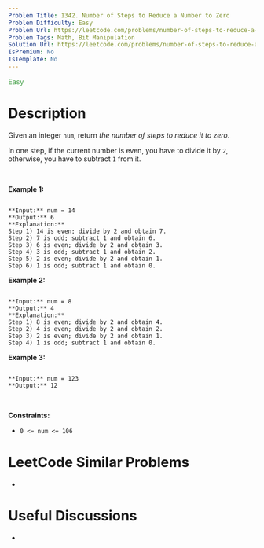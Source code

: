 ```yaml
---
Problem Title: 1342. Number of Steps to Reduce a Number to Zero
Problem Difficulty: Easy
Problem Url: https://leetcode.com/problems/number-of-steps-to-reduce-a-number-to-zero/
Problem Tags: Math, Bit Manipulation
Solution Url: https://leetcode.com/problems/number-of-steps-to-reduce-a-number-to-zero/solution/
IsPremium: No
IsTemplate: No
---
```


<span style="color: rgb(67, 160, 71);">Easy</span>

# Description

Given an integer `num`, return *the number of steps to reduce it to zero*.


In one step, if the current number is even, you have to divide it by `2`, otherwise, you have to subtract `1` from it.


 


**Example 1:**



```

**Input:** num = 14
**Output:** 6
**Explanation:** 
Step 1) 14 is even; divide by 2 and obtain 7. 
Step 2) 7 is odd; subtract 1 and obtain 6.
Step 3) 6 is even; divide by 2 and obtain 3. 
Step 4) 3 is odd; subtract 1 and obtain 2. 
Step 5) 2 is even; divide by 2 and obtain 1. 
Step 6) 1 is odd; subtract 1 and obtain 0.

```

**Example 2:**



```

**Input:** num = 8
**Output:** 4
**Explanation:** 
Step 1) 8 is even; divide by 2 and obtain 4. 
Step 2) 4 is even; divide by 2 and obtain 2. 
Step 3) 2 is even; divide by 2 and obtain 1. 
Step 4) 1 is odd; subtract 1 and obtain 0.

```

**Example 3:**



```

**Input:** num = 123
**Output:** 12

```

 


**Constraints:**


* `0 <= num <= 106`




# LeetCode Similar Problems

- []()

# Useful Discussions

- []()
